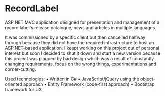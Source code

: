 ﻿# RecordLabel
ASP.NET MVC application designed for presentation and management of a record label's release catalogue, news and articles in multiple languages.

It was commissioned by a specific client but then cancelled halfway through because they did not have the required infrastructure to host an ASP.NET-based application. I keept working on this project out of personal interest but soon I decided to shut it down and start a new version because this project was plagued by bad design which was a result of constantly changing requirements, focus on the wrong things, experimentations and corner-cutting.

Used technologies:
• Written in C#
• JavaScript/jQuery using the object-oriented approach
• Entity Framework (code-first approach)
• Bootstrap framework for UX
